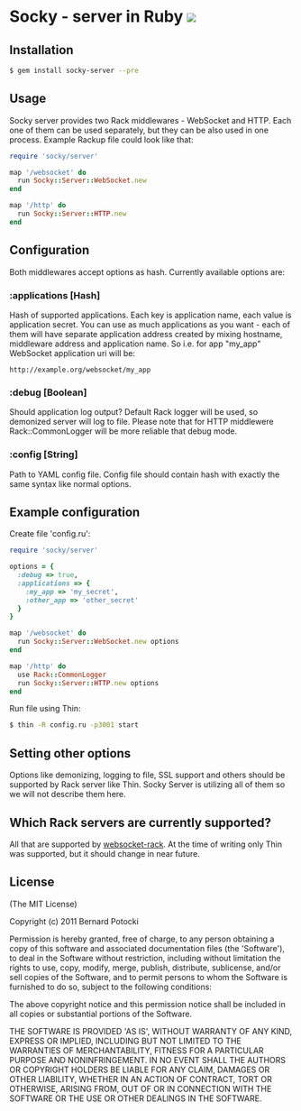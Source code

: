 # Socky - server in Ruby [![](http://travis-ci.org/socky/socky-server-ruby.png)](http://travis-ci.org/socky/socky-server-ruby)

## Installation

``` bash
$ gem install socky-server --pre
```

## Usage

Socky server provides two Rack middlewares - WebSocket and HTTP. Each one of them can be used separately, but they can be also used in one process. Example Rackup file could look like that:

``` ruby
require 'socky/server'

map '/websocket' do
  run Socky::Server::WebSocket.new
end

map '/http' do
  run Socky::Server::HTTP.new
end
```

## Configuration

Both middlewares accept options as hash. Currently available options are:

### :applications [Hash]

Hash of supported applications. Each key is application name, each value is application secret. You can use as much applications as you want - each of them will have separate application address created by mixing hostname, middleware address and application name. So i.e. for app "my_app" WebSocket application uri will be:

```
http://example.org/websocket/my_app
```

### :debug [Boolean]

Should application log output? Default Rack logger will be used, so demonized server will log to file. Please note that for HTTP middlewere Rack::CommonLogger will be more reliable that debug mode.

### :config [String]

Path to YAML config file. Config file should contain hash with exactly the same syntax like normal options.

## Example configuration

Create file 'config.ru':

``` ruby
require 'socky/server'

options = {
  :debug => true,
  :applications => {
    :my_app => 'my_secret',
    :other_app => 'other_secret'
  }
}

map '/websocket' do
  run Socky::Server::WebSocket.new options
end

map '/http' do
  use Rack::CommonLogger
  run Socky::Server::HTTP.new options
end
```

Run file using Thin:

``` bash
$ thin -R config.ru -p3001 start
```

## Setting other options

Options like demonizing, logging to file, SSL support and others should be supported by Rack server like Thin. Socky Server is utilizing all of them so we will not describe them here.

## Which Rack servers are currently supported?

All that are supported by [websocket-rack](http://github.com/imanel/websocket-rack). At the time of writing only Thin was supported, but it should change in near future.

## License

(The MIT License)

Copyright (c) 2011 Bernard Potocki

Permission is hereby granted, free of charge, to any person obtaining a copy of this software and associated documentation files (the 'Software'), to deal in the Software without restriction, including without limitation the rights to use, copy, modify, merge, publish, distribute, sublicense, and/or sell copies of the Software, and to permit persons to whom the Software is furnished to do so, subject to the following conditions:

The above copyright notice and this permission notice shall be included in all copies or substantial portions of the Software.

THE SOFTWARE IS PROVIDED 'AS IS', WITHOUT WARRANTY OF ANY KIND, EXPRESS OR IMPLIED, INCLUDING BUT NOT LIMITED TO THE WARRANTIES OF MERCHANTABILITY, FITNESS FOR A PARTICULAR PURPOSE AND NONINFRINGEMENT.  IN NO EVENT SHALL THE AUTHORS OR COPYRIGHT HOLDERS BE LIABLE FOR ANY CLAIM, DAMAGES OR OTHER LIABILITY, WHETHER IN AN ACTION OF CONTRACT, TORT OR OTHERWISE, ARISING FROM, OUT OF OR IN CONNECTION WITH THE SOFTWARE OR THE USE OR OTHER DEALINGS IN THE SOFTWARE.